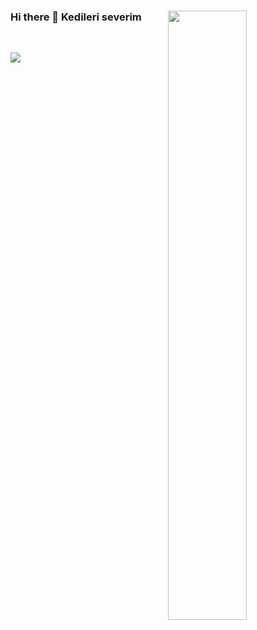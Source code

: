### Hi there 👋 Kedileri severim<img width="50%" align="right" src="https://github-readme-stats.vercel.app/api?username=ChizyE&count_private=true&show_icons=true&theme=dark&hide_border=true&include_all_commits=true">
<br/>  

![](https://komarev.com/ghpvc/?username=ChizyE)
